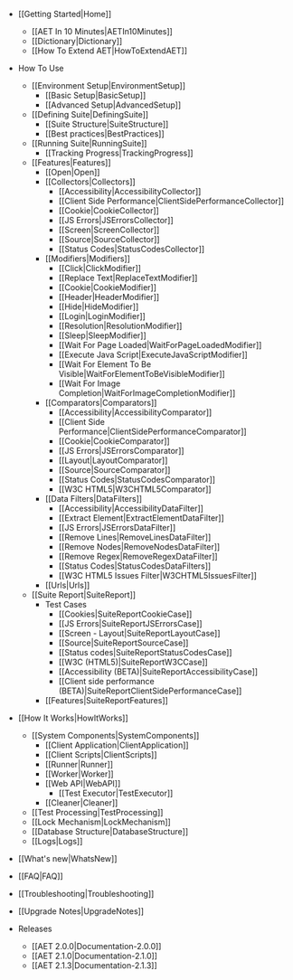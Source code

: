 * [[Getting Started|Home]]
    * [[AET In 10 Minutes|AETIn10Minutes]]
    * [[Dictionary|Dictionary]]
    * [[How To Extend AET|HowToExtendAET]]

* How To Use
    * [[Environment Setup|EnvironmentSetup]]
        * [[Basic Setup|BasicSetup]]
        * [[Advanced Setup|AdvancedSetup]]
    * [[Defining Suite|DefiningSuite]]
        * [[Suite Structure|SuiteStructure]]
        * [[Best practices|BestPractices]]
    * [[Running Suite|RunningSuite]]
        * [[Tracking Progress|TrackingProgress]]
    * [[Features|Features]]
        * [[Open|Open]]
        * [[Collectors|Collectors]]
            * [[Accessibility|AccessibilityCollector]]
            * [[Client Side Performance|ClientSidePerformanceCollector]]
            * [[Cookie|CookieCollector]]
            * [[JS Errors|JSErrorsCollector]]
            * [[Screen|ScreenCollector]]
            * [[Source|SourceCollector]]
            * [[Status Codes|StatusCodesCollector]]
        * [[Modifiers|Modifiers]]
            * [[Click|ClickModifier]]
            * [[Replace Text|ReplaceTextModifier]]
            * [[Cookie|CookieModifier]]
            * [[Header|HeaderModifier]]
            * [[Hide|HideModifier]]
            * [[Login|LoginModifier]]
            * [[Resolution|ResolutionModifier]]
            * [[Sleep|SleepModifier]]
            * [[Wait For Page Loaded|WaitForPageLoadedModifier]]
            * [[Execute Java Script|ExecuteJavaScriptModifier]]
            * [[Wait For Element To Be Visible|WaitForElementToBeVisibleModifier]]
            * [[Wait For Image Completion|WaitForImageCompletionModifier]]
        * [[Comparators|Comparators]]
            * [[Accessibility|AccessibilityComparator]]
            * [[Client Side Performance|ClientSidePerformanceComparator]]
            * [[Cookie|CookieComparator]]
            * [[JS Errors|JSErrorsComparator]]
            * [[Layout|LayoutComparator]]
            * [[Source|SourceComparator]]
            * [[Status Codes|StatusCodesComparator]]
            * [[W3C HTML5|W3CHTML5Comparator]]
        * [[Data Filters|DataFilters]]
            * [[Accessibility|AccessibilityDataFilter]]
            * [[Extract Element|ExtractElementDataFilter]]
            * [[JS Errors|JSErrorsDataFilter]]
            * [[Remove Lines|RemoveLinesDataFilter]]
            * [[Remove Nodes|RemoveNodesDataFilter]]
            * [[Remove Regex|RemoveRegexDataFilter]]
            * [[Status Codes|StatusCodesDataFilters]]
            * [[W3C HTML5 Issues Filter|W3CHTML5IssuesFilter]]
        * [[Urls|Urls]]
    * [[Suite Report|SuiteReport]]
        * Test Cases
            * [[Cookies|SuiteReportCookieCase]]
            * [[JS Errors|SuiteReportJSErrorsCase]]
            * [[Screen - Layout|SuiteReportLayoutCase]]
            * [[Source|SuiteReportSourceCase]]
            * [[Status codes|SuiteReportStatusCodesCase]]
            * [[W3C (HTML5)|SuiteReportW3CCase]]
            * [[Accessibility (BETA)|SuiteReportAccessibilityCase]]
            * [[Client side performance (BETA)|SuiteReportClientSidePerformanceCase]]
        * [[Features|SuiteReportFeatures]]

* [[How It Works|HowItWorks]]
    * [[System Components|SystemComponents]]
        * [[Client Application|ClientApplication]]
        * [[Client Scripts|ClientScripts]]
        * [[Runner|Runner]]
        * [[Worker|Worker]]
        * [[Web API|WebAPI]]
            * [[Test Executor|TestExecutor]]
        * [[Cleaner|Cleaner]]
    * [[Test Processing|TestProcessing]]
    * [[Lock Mechanism|LockMechanism]]
    * [[Database Structure|DatabaseStructure]]
    * [[Logs|Logs]]
* [[What's new|WhatsNew]]
* [[FAQ|FAQ]]
* [[Troubleshooting|Troubleshooting]]
* [[Upgrade Notes|UpgradeNotes]]
* Releases
    * [[AET 2.0.0|Documentation-2.0.0]]
    * [[AET 2.1.0|Documentation-2.1.0]]
    * [[AET 2.1.3|Documentation-2.1.3]]
